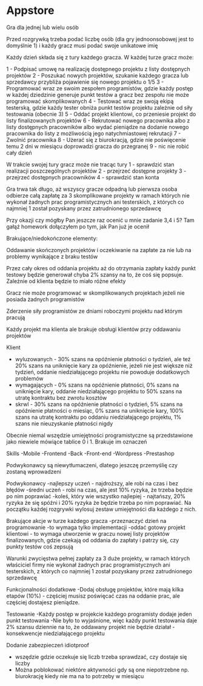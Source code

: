 # Appstore

Gra dla jednej lub wielu osób

Przed rozgrywką trzeba podać liczbę osób (dla gry jednoonsobowej jest to domyślnie 1) i każdy gracz musi podać swoje unikatowe imię

Każdy dzień składa się z tury każdego gracza.
W każdej turze gracz może:

1 - Podpisać umowę na realizację dostępnego projektu z listy dostępnych projektów
2 - Poszukać nowych projektów, szukanie każdego gracza lub sprzedawcy przybliża pojawienie się nowego projektu o 1/5
3 - Programować wraz ze swoim zespołem programistów, gdzie każdy postęp w każdej dziedzinie generuje punkt testów a gracz bez zespołu nie może programować skomplikowanych
4 - Testować wraz ze swoją ekipą testerską, gdzie każdy tester obniża punkt testów projektu zależnie od siły testowania (obecnie 3)
5 - Oddać projekt klientowi, co przeniesie projekt do listy finalizowanych projektów
6 - Rekrutować nowego pracownika albo z listy dostępnych pracowników albo wydać pieniądze na dodanie nowego pracownika do listy z możliwością jego natychmiastowej rekrutacji
7 - Zwolnić pracownika
8 - Użerać się z biurokracją, gdzie nie poświęcenie temu 2 dni w miesiącu doprowadzi gracza do przegranej
9 - nic nie robić cały dzień

W trakcie swojej tury gracz może nie tracąc tury
1 - sprawdzić stan realizacji poszczególnych projektów
2 - przejrzeć dostępne projekty
3 - przejrzeć dostępnych pracowników
4 - sprawdzić stan konta

Gra trwa tak długo, aż wszyscy gracze odpadną lub pierwsza osoba 
odbierze całą zapłatę za 3 skomplikowane projekty w ramach których nie wykonał żadnych prac programistycznych ani testerskich, z których co najmniej 1 został pozyskany przez zatrudnionego sprzedawcę


Przy okazji czy mógłby Pan jeszcze raz ocenić u mnie zadanie 3,4 i 5? Tam gałąź homework dołączyłem po tym, jak Pan już je ocenił


Brakujące/niedokończone elementy:



Oddawanie skończonych projektów i oczekiwanie na zapłate za nie lub na problemy wynikające z braku testów

Przez cały okres od oddania projektu aż do otrzymania zapłaty każdy punkt testowy będzie generował chyba 2% szansy na to, że coś się popsuje. Zależnie od klienta będzie to miało różne efekty

Gracz nie może programować w skomplikowanych projektach jeżeli nie posiada żadnych programistów

Zderzenie siły programistów ze dniami roboczymi projektu nad którym pracują

Każdy projekt ma klienta ale brakuje obsługi klientów przy oddawaniu projektów

Klient
- wyluzowanych - 30% szans na opóźnienie płatności o tydzień, ale też 20% szans na uniknięcie kary za opóźnienie, jeżeli nie jest większe niż tydzień, oddanie niedziałającego projektu nie powoduje dodatkowych problemów
- wymagających - 0% szans na opóźnienie płatności, 0% szans na uniknięcie kary, oddanie niedziałającego projektu to 50% szans na utratę kontraktu bez zwrotu kosztów
- skrwl - 30% szans na opóźnienie płatności o tydzień, 5% szans na opóźnienie płatności o miesiąc, 0% szans na uniknięcie kary, 100% szans na utratę kontraktu po oddaniu niedziałającego projektu, 1% szans nie nieuzyskanie płatności nigdy

Obecnie niemal wszędzie umiejętności programistyczne są przedstawione jako niewiele mówiące tablice 0 i 1. Brakuje im oznaczeń

Skills
-Mobile
-Frontend
-Back
-Front-end
-Wordpress
-Prestashop

Podwykonawcy są niewytłumaczeni, dlatego jeszczę przemyślię czy zostaną wprowadzeni

Podwykonawcy
-najlepszy uczeń - najdroższy, ale robi na czas i bez błędów
-średni uczeń - robi na czas, ale jest 10% ryzyka, że trzeba będzie po nim poprawiać 
-koleś, który wie wszystko najlepiej - najtańszy, 20% ryzyka że się spóźni i 20% ryzyka że będzie trzeba po nim poprawiać.
Na początku każdej rozgrywki wylosuj zestaw umiejętności dla każdego z nich.


Brakujące akcje w turze każdego gracza
-przeznaczyć dzień na programowanie -to wymaga tylko implementacji
-oddać gotowy projekt klientowi - to wymaga utworzenie w graczu nowej listy projektów finalizowanych, gdzie czekają od oddania do zapłaty i patrzy się, czy punkty testów coś zepsują


Warunki zwycięstwa
pełnej zapłaty za 3 duże projekty, w ramach których właściciel firmy nie wykonał żadnych prac programistycznych ani testerskich, z których co najmniej 1 został pozyskany przez zatrudnionego sprzedawcę

Funkcjonalności dodatkowe
-Dodaj obsługę projektów, które mają kilka etapów (10%) - częściej musisz poświęcać czas na oddanie prac, ale częściej dostajesz pieniądze.

Testowanie
-Każdy postęp w projekcie każdego programisty dodaje jeden punkt testowania
-Nie było to wyjaśnione, więc każdy punkt testowania daje 2% szansu dziennie na to, że oddawany projekt nie będzie działał
-konsekwencje niedziałającego projektu

Dodanie zabezpieczeń idiotproof
- wszędzie gdzie oczekuje się liczb trzeba sprawdzać, czy dostaje się liczby
- Można poblokować niektóre aktywności gdy są one niepotrzebne np. biurokrację kiedy nie ma na to potrzeby w miesiącu
